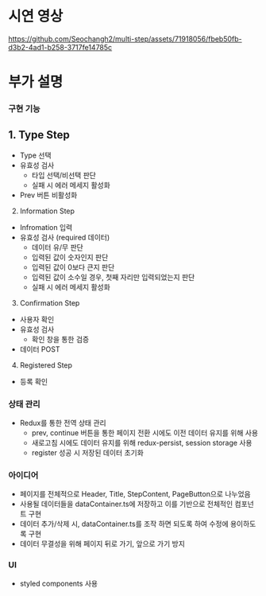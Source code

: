 # 시연 영상

https://github.com/Seochangh2/multi-step/assets/71918056/fbeb50fb-d3b2-4ad1-b258-3717fe14785c

# 부가 설명
### 구현 기능
## 1. Type Step
- Type 선택
- 유효성 검사
  -  타입 선택/비선택 판단
  -  실패 시 에러 메세지 활성화
- Prev 버튼 비활성화

2. Information Step
- Infromation 입력
- 유효성 검사 (required 데이터)
  - 데이터 유/무 판단
  - 입력된 값이 숫자인지 판단
  - 입력된 값이 0보다 큰지 판단
  - 입력된 값이 소수일 경우, 첫째 자리만 입력되었는지 판단
  - 실패 시 에러 메세지 활성화

3. Confirmation Step
- 사용자 확인
- 유효성 검사
  - 확인 창을 통한 검증
- 데이터 POST

4. Registered Step
- 등록 확인

### 상태 관리
- Redux를 통한 전역 상태 관리
  - prev, continue 버튼을 통한 페이지 전환 시에도 이전 데이터 유지를 위해 사용
  - 새로고침 시에도 데이터 유지를 위해 redux-persist, session storage 사용
  - register 성공 시 저장된 데이터 초기화

### 아이디어
- 페이지를 전체적으로 Header, Title, StepContent, PageButton으로 나누었음
- 사용될 데이터들을 dataContainer.ts에 저장하고 이를 기반으로 전체적인 컴포넌트 구현
- 데이터 추가/삭제 시, dataContainer.ts를 조작 하면 되도록 하여 수정에 용이하도록 구현
- 데이터 무결성을 위해 페이지 뒤로 가기, 앞으로 가기 방지
  
### UI
- styled components 사용


